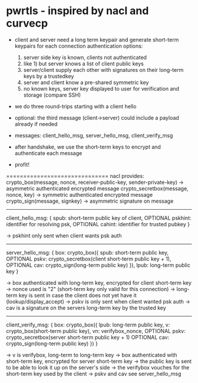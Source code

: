 pwrtls - inspired by nacl and curvecp
=====================================

 - client and server need a long term keypair and generate short-term keypairs for each connection
   authentication options:
	1) server side key is known, clients not authenticated
	2) like 1) but server knows a list of client public keys
	3) server/client supply each other with signatures on their long-term keys by a trustedkey
	4) server and client know a pre-shared symmetric key
	5) no known keys, server key displayed to user for verification and storage (compare SSH)

 - we do three round-trips starting with a client hello
 - optional: the third message (client->server) could include a payload already if needed
 - messages: client_hello_msg, server_hello_msg, client_verify_msg
 - after handshake, we use the short-term keys to encrypt and authenticate each message
 - profit!

==============================
nacl provides:
crypto_box(message, nonce, receiver-public-key, sender-private-key)
	-> asymmetric authenticated encrypted message
crypto_secretbox(message, nonce, key)
	-> symmetric authenticated encrypted message
crypto_sign(message, signkey)
	-> asymmetric signature on message

------------------------------
client_hello_msg:
{
	spub: short-term public key of client,
	OPTIONAL pskhint: identifier for resolving psk,
	OPTIONAL cahint: identifier for trusted pubkey
}

 -> pskhint only sent when client wants psk auth

------------------------------
server_hello_msg:
{
	box: crypto_box({
		spub: short-term public key,
		OPTIONAL pskv: crypto_secretbox(client short-term public key + 1),
		OPTIONAL cav: crypto_sign(long-term public key)
	}),
	lpub: long-term public key
}

 -> box authenticated with long-term key, encrypted for client short-term key
 -> nonce used is "2" (short-term key only valid for this connection)
 -> long-term key is sent in case the client does not yet have it (lookup/display_accept)
 -> pskv is only sent when client wanted psk auth
 -> cav is a signature on the servers long-term key by the trusted key

------------------------------
client_verify_msg:
{
	box: crypto_box({
		lpub: long-term public key,
		v: crypto_box(short-term public key),
		vn: verifybox_nonce,
		OPTIONAL pskv: crypto_secretbox(server short-term public key + 1)
		OPTIONAL cav: crypto_sign(long-term public key)
	})
}

 -> v is verifybox, long-term to long-term key
 -> box authenticated with short-term key, encrypted for server short-term key
 -> the public key is sent to be able to look it up on the server's side
 -> the verifybox vouches for the short-term key used by the client
 -> pskv and cav see server_hello_msg

